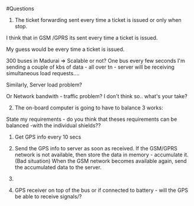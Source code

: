 #Questions

1. The ticket forwarding sent every time a ticket is issued or only when stop.

I think that in GSM /GPRS its sent every time a ticket is issued.

My guess would be every time a ticket is issued.

300 buses in Madurai => Scalable or not? One bus every few seconds I'm sending a couple of kbs of data - all over tn - server will be receiving simultaneous load requests....

Similarly, Server load problem?

Or Network bandwith - traffic  problem? I don't think so.. what's your take?

2. The on-board computer is going to have to balance 3 works:

State my requirements - do you think that theses requirements can be balanced -with the individual shields??

1. Get GPS info every 10 secs
2. Send the GPS info to server as soon as received. If the GSM/GPRS network is not available, then store the data in memory - accumulate it. (Bad situation) When the GSM network becomes available again, send the accumulated data to the server.
3. 


3. GPS receiver on top of the bus or if connected to battery - will the GPS be able to receive signals/?
